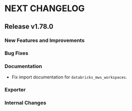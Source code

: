 # NEXT CHANGELOG

## Release v1.78.0

### New Features and Improvements

### Bug Fixes

### Documentation

* Fix import documentation for `databricks_mws_workspaces`.

### Exporter

### Internal Changes

